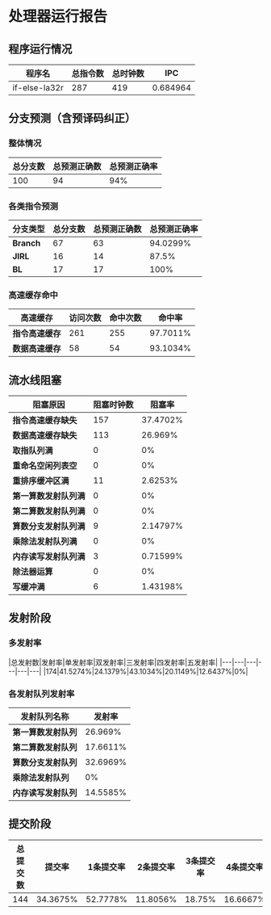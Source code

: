 # 处理器运行报告
## 程序运行情况
|程序名|总指令数|总时钟数|IPC|
|---|---|---|---|
|if-else-la32r|287|419|0.684964|

## 分支预测（含预译码纠正）
### 整体情况
|总分支数|总预测正确数|总预测正确率|
|---|---|---|
|100|94|94%|

### 各类指令预测
|分支类型|总分支数|总预测正确数|总预测正确率|
|---|---|---|---|
|**Branch**| 67 | 63 | 94.0299%|
|**JIRL**| 16 | 14 | 87.5%|
|**BL**| 17 | 17 | 100%|

### 高速缓存命中
|高速缓存|访问次数|命中次数|命中率|
|---|---|---|---|
|**指令高速缓存**| 261 | 255 | 97.7011%|
|**数据高速缓存**| 58 | 54 | 93.1034%|
## 流水线阻塞
|阻塞原因|阻塞时钟数|阻塞率|
|---|---|---|
|**指令高速缓存缺失**| 157 | 37.4702%|
|**数据高速缓存缺失**| 113 | 26.969%|
|**取指队列满**| 0 | 0%|
|**重命名空闲列表空**|0 | 0%|
|**重排序缓冲区满**|11 | 2.6253%|
|**第一算数发射队列满**|0 | 0%|
|**第二算数发射队列满**|0 | 0%|
|**算数分支发射队列满**|9 | 2.14797%|
|**乘除法发射队列满**|0 | 0%|
|**内存读写发射队列满**|3 | 0.71599%|
|**除法器运算**|0 | 0%|
|**写缓冲满**|6 | 1.43198%|

## 发射阶段
### 多发射率
|总发射数|发射率|单发射率|双发射率|三发射率|四发射率|五发射率|
|---|---|---|---|---|---|
|174|41.5274%|24.1379%|43.1034%|20.1149%|12.6437%|0%|

### 各发射队列发射率
|发射队列名称|发射率|
|---|---|
|**第一算数发射队列**|26.969%|
|**第二算数发射队列**|17.6611%|
|**算数分支发射队列**|32.6969%|
|**乘除法发射队列**|0%|
|**内存读写发射队列**|14.5585%|

## 提交阶段
|总提交数|提交率|1条提交率|2条提交率|3条提交率|4条提交率|
|---|---|---|---|---|---|
|144|34.3675%|52.7778%|11.8056%|18.75%|16.6667%|
